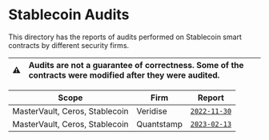# Stablecoin Audits

This directory has the reports of audits performed on Stablecoin smart contracts by different security firms.

| :warning: | Audits are not a guarantee of correctness. Some of the contracts were modified after they were audited. |
| --------- | :------------------------------------------------------------------------------------------------------ |

| Scope                          | Firm       | Report                                  |
|--------------------------------|------------|-----------------------------------------|
| MasterVault, Ceros, Stablecoin | Veridise   | [`2022-11-30`](./Veridise_301122.pdf)   |
| MasterVault, Ceros, Stablecoin | Quantstamp | [`2023-02-13`](./Quantstamp_130223.pdf) |
